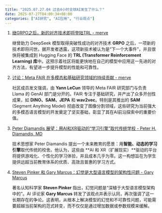 ```yaml
---
title: "2025.07.27.04 过去4小时全球AI发生了什么？"
date: 2025-07-27T04:00:34+08:00
categories: ["AI研究", "AI应用", "行业观点"]
---
```


1. [继GRPO之后，新的对齐技术即将登陆TRL - merve](https://x.com/mervenoyann/status/1949183173708894456)

   继曾助力 DeepSeek 模型取得突破性成功的对齐技术 **GRPO** 之后，一项新的技术即将问世。据开发者透露，这项新技术被认为是“下一个大事件”，并且很快将被集成到 Hugging Face 的 **TRL (Transformer Reinforcement Learning) 库**中。这预示着社区将能更快地在自己的模型中应用这一先进的对齐方法，有望进一步提升模型的性能和可靠性。

2. [讨论：Meta FAIR 在多模态和基础研究领域的持续贡献 - merve](https://x.com/mervenoyann/status/1949167805808714068)

   社区成员发文强调，由 **Yann LeCun** 领导的 Meta FAIR 研究部门与负责 Llama 的 GenAI 部门是分开的。FAIR 专注于基础研究，并产出了众多开创性成果，如 **DINO、SAM、JEPA** 和 **wav2vec**。特别是其推出的 **SAM** (Segment Anything Model) 彻底改变了图像分割领域，这些研究为当前强大的多模态语言模型的开发奠定了坚实基础，彰显了其在AI前沿探索中的重要价值。

3. [Peter Diamandis 展望：用AI和XR驱动的“学习引擎”取代传统学校 - Peter H. Diamandis, MD](https://x.com/PeterDiamandis/status/1949168295652761789)

   技术思想家 Peter Diamandis 提出一个未来教育的愿景：用**智能、动态的学习引擎**取代传统的校舍。他认为，这些由 **AI 和 XR（扩展现实）**驱动的平台将提供游戏化、个性化的学习体验，并且成本几乎为零。这一构想旨在为学生提供远超当前教育体系的优质、高效且普惠的学习方式。

4. [Steven Pinker 和 Gary Marcus：幻觉是大型语言模型的架构性问题 - Gary Marcus](https://x.com/GaryMarcus/status/1949176199537991778)

   著名认知科学家 **Steven Pinker** 指出，幻觉问题是“深植于大型语言模型架构中的”。AI 评论家 **Gary Marcus** 转发了该观点并表示认同，再次强调了这一长期存在的争论。这表明，从根本上解决模型的幻觉和不可靠性问题，可能需要超越当前架构的范式转变，而不仅仅是通过增加数据或参数规模来缓解。